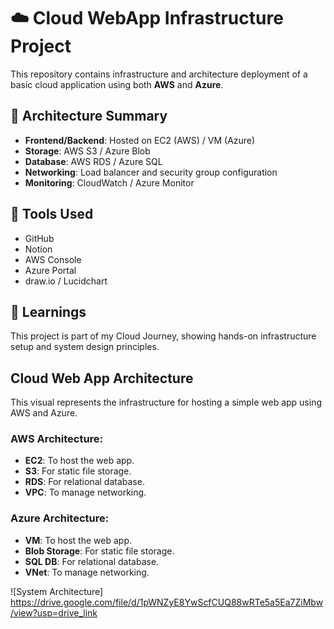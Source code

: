 # ☁️ Cloud WebApp Infrastructure Project

This repository contains infrastructure and architecture deployment of a basic cloud application using both **AWS** and **Azure**.

## 🧱 Architecture Summary

- **Frontend/Backend**: Hosted on EC2 (AWS) / VM (Azure)
- **Storage**: AWS S3 / Azure Blob
- **Database**: AWS RDS / Azure SQL
- **Networking**: Load balancer and security group configuration
- **Monitoring**: CloudWatch / Azure Monitor

## 🔧 Tools Used

- GitHub
- Notion
- AWS Console
- Azure Portal
- draw.io / Lucidchart

## 🧠 Learnings

This project is part of my Cloud Journey, showing hands-on infrastructure setup and system design principles.

## Cloud Web App Architecture

This visual represents the infrastructure for hosting a simple web app using AWS and Azure.

### AWS Architecture:
- **EC2**: To host the web app.
- **S3**: For static file storage.
- **RDS**: For relational database.
- **VPC**: To manage networking.

### Azure Architecture:
- **VM**: To host the web app.
- **Blob Storage**: For static file storage.
- **SQL DB**: For relational database.
- **VNet**: To manage networking.

![System Architecture] https://drive.google.com/file/d/1pWNZyE8YwScfCUQ88wRTe5a5Ea7ZiMbw/view?usp=drive_link



